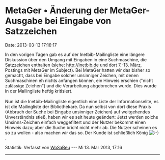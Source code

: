 MetaGer • Änderung der MetaGer-Ausgabe bei Eingabe von Satzzeichen
==================================================================

Date: 2013-03-13 17:16:17

In den vorigen Tagen gab es auf der Inetbib-Mailingliste eine längere
Diskussion über den Umgang mit Eingaben in eine Suchmaschine, die
Satzzeichen enthalten (siehe: <http://inetbib.de> und dort 7.-13. März,
Postings mit MetaGer im Subject). Bei MetaGer hatten wir das bisher so
gemacht, dass bei Eingabe solcher unsinniger Zeichen, mit denen
Suchmaschinen eh nichts anfangen können, ein Hinweis erschien (\"nicht
zulässige Zeichen\") und die Verarbeitung abgebrochen wurde. Dies wurde
in der Mailingliste heftig kritisiert.\
\
Nun ist die Inetbib-Mailingliste eigentlich eine Liste der
Informationselite, es ist die Mailingliste der Bibliothekare. Da nun
selbst von dort diese Praxis (Abbruch der Suche bei Eingabe unsinniger
Zeichen) auf weitgehendes Unverständnis stieß, haben wir es seit heute
geändert: Jetzt werden solche Unsinns-Zeichen einfach weggefiltert und
der Nutzer bekommt einen Hinweis dazu; aber die Suche bricht nicht mehr
ab. Die Nutzer scheinen es so zu wollen - also machen wir das so. Der
Kunde ist schließlich König
![:-)](http://forum.suma-ev.de/images/smilies/icon_e_smile.gif "Lächeln").

Statistik: Verfasst von
[WoSaBeu](http://forum.suma-ev.de/memberlist.php?mode=viewprofile&u=56)
--- Mi 13. Mär 2013, 17:16

------------------------------------------------------------------------
